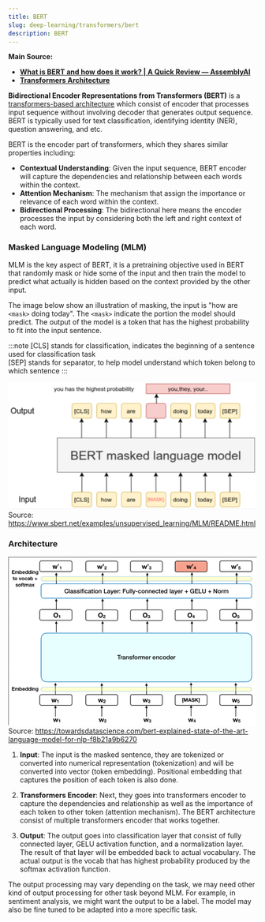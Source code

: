 ```yaml
---
title: BERT
slug: deep-learning/transformers/bert
description: BERT
---
```


**Main Source:**

- **[What is BERT and how does it work? | A Quick Review — AssemblyAI](https://youtu.be/6ahxPTLZxU8?si=5KlmpJLnNZRHyKl_)**
- **[Transformers Architecture](/cs-notes/deep-learning/transformers/transformers-architecture)**

**Bidirectional Encoder Representations from Transformers (BERT)** is a [transformers-based architecture](/cs-notes/deep-learning/transformers/transformers-architecture) which consist of encoder that processes input sequence without involving decoder that generates output sequence. BERT is typically used for text classification, identifying identity (NER), question answering, and etc.

BERT is the encoder part of transformers, which they shares similar properties including:

- **Contextual Understanding**: Given the input sequence, BERT encoder will capture the dependencies and relationship between each words within the context.
- **Attention Mechanism**: The mechanism that assign the importance or relevance of each word within the context.
- **Bidirectional Processing**: The bidirectional here means the encoder processes the input by considering both the left and right context of each word.

### Masked Language Modeling (MLM)

MLM is the key aspect of BERT, it is a pretraining objective used in BERT that randomly mask or hide some of the input and then train the model to predict what actually is hidden based on the context provided by the other input.

The image below show an illustration of masking, the input is "how are `<mask>` doing today". The `<mask>` indicate the portion the model should predict. The output of the model is a token that has the highest probability to fit into the input sentence.

:::note
[CLS] stands for classification, indicates the beginning of a sentence used for classification task  
[SEP] stands for separator, to help model understand which token belong to which sentence
:::

![MLM illustration](./mlm.png)  
Source: https://www.sbert.net/examples/unsupervised_learning/MLM/README.html

### Architecture

![BERT architecture](./bert-architecture.png)  
Source: https://towardsdatascience.com/bert-explained-state-of-the-art-language-model-for-nlp-f8b21a9b6270

1. **Input**: The input is the masked sentence, they are tokenized or converted into numerical representation (tokenization) and will be converted into vector (token embedding). Positional embedding that captures the position of each token is also done.

2. **Transformers Encoder**: Next, they goes into transformers encoder to capture the dependencies and relationship as well as the importance of each token to other token (attention mechanism). The BERT architecture consist of multiple transformers encoder that works together.

3. **Output**: The output goes into classification layer that consist of fully connected layer, GELU activation function, and a normalization layer. The result of that layer will be embedded back to actual vocabulary. The actual output is the vocab that has highest probability produced by the softmax activation function.

The output processing may vary depending on the task, we may need other kind of output processing for other task beyond MLM. For example, in sentiment analysis, we might want the output to be a label. The model may also be fine tuned to be adapted into a more specific task.
